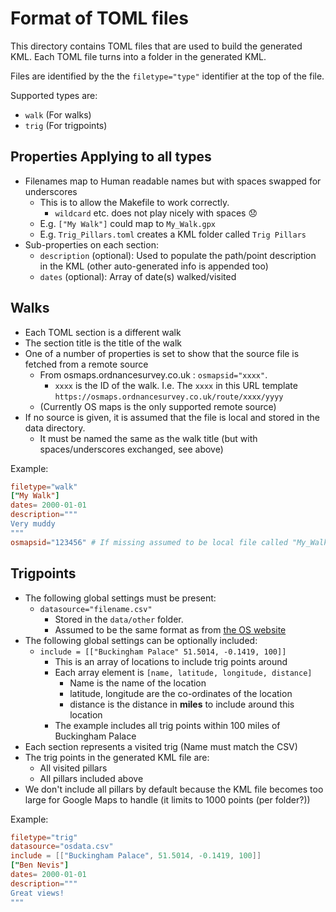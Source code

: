 # Format of TOML files
This directory contains TOML files that are used to build the generated KML. Each TOML file turns into a folder in the generated KML.

Files are identified by the the ```filetype="type"``` identifier at the top of the file.

Supported types are:
* ```walk``` (For walks)
* ```trig``` (For trigpoints)

## Properties Applying to all types
* Filenames map to Human readable names but with spaces swapped for underscores
	* This is to allow the Makefile to work correctly.
		* ```wildcard``` etc. does not play nicely with spaces :disappointed:
	* E.g. ```["My Walk"]``` could map to ```My_Walk.gpx```
	* E.g. ```Trig_Pillars.toml``` creates a KML folder called ```Trig Pillars```
* Sub-properties on each section:
	* ```description``` (optional): Used to populate the path/point description in the KML (other auto-generated info is appended too)
	* ```dates``` (optional): Array of date(s) walked/visited

## Walks
* Each TOML section is a different walk
* The section title is the title of the walk
* One of a number of properties is set to show that the source file is fetched from a remote source
	* From osmaps.ordnancesurvey.co.uk : ```osmapsid="xxxx"```.
		* ```xxxx``` is the ID of the walk. I.e. The ```xxxx``` in this URL template ```https://osmaps.ordnancesurvey.co.uk/route/xxxx/yyyy```
	* (Currently OS maps is the only supported remote source)
* If no source is given, it is assumed that the file is local and stored in the data directory.
	* It must be named the same as the walk title (but with spaces/underscores exchanged, see above)

Example:
``` toml
filetype="walk"
["My Walk"]
dates= 2000-01-01
description="""
Very muddy
"""
osmapsid="123456" # If missing assumed to be local file called "My_Walk.xxx"
```

## Trigpoints
* The following global settings must be present:
	* ```datasource="filename.csv"```
		* Stored in the ```data/other``` folder.
		* Assumed to be the same format as from [the OS website](https://www.ordnancesurvey.co.uk/gps/legacy-control-information/triangulation-stations)
* The following global settings can be optionally included:
	* ```include = [["Buckingham Palace" 51.5014, -0.1419, 100]]```
		* This is an array of locations to include trig points around
		* Each array element is ```[name, latitude, longitude, distance]```
			* Name is the name of the location
			* latitude, longitude are the co-ordinates of the location
			* distance is the distance in **miles** to include around this location
		* The example includes all trig points within 100 miles of Buckingham Palace
* Each section represents a visited trig (Name must match the CSV)
* The trig points in the generated KML file are:
	* All visited pillars
	* All pillars included above
* We don't include all pillars by default because the KML file becomes too large for Google Maps to handle (it limits to 1000 points (per folder?))

Example:
``` toml
filetype="trig"
datasource="osdata.csv"
include = [["Buckingham Palace", 51.5014, -0.1419, 100]]
["Ben Nevis"]
dates= 2000-01-01
description="""
Great views!
"""
```
